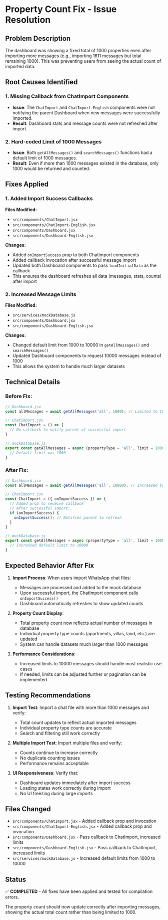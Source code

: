 # Property Count Fix - Issue Resolution

## Problem Description
The dashboard was showing a fixed total of 1000 properties even after importing more messages (e.g., importing 1611 messages but total remaining 1000). This was preventing users from seeing the actual count of imported data.

## Root Causes Identified

### 1. Missing Callback from ChatImport Components
- **Issue**: The `ChatImport` and `ChatImport-English` components were not notifying the parent Dashboard when new messages were successfully imported.
- **Result**: Dashboard stats and message counts were not refreshed after import.

### 2. Hard-coded Limit of 1000 Messages
- **Issue**: Both `getAllMessages()` and `searchMessages()` functions had a default limit of 1000 messages.
- **Result**: Even if more than 1000 messages existed in the database, only 1000 would be returned and counted.

## Fixes Applied

### 1. Added Import Success Callbacks
**Files Modified:**
- `src/components/ChatImport.jsx`
- `src/components/ChatImport-English.jsx`
- `src/components/Dashboard.jsx`
- `src/components/Dashboard-English.jsx`

**Changes:**
- Added `onImportSuccess` prop to both ChatImport components
- Added callback invocation after successful message import
- Updated both Dashboard components to pass `loadInitialData` as the callback
- This ensures the dashboard refreshes all data (messages, stats, counts) after import

### 2. Increased Message Limits
**Files Modified:**
- `src/services/mockDatabase.js`
- `src/components/Dashboard.jsx`
- `src/components/Dashboard-English.jsx`

**Changes:**
- Changed default limit from 1000 to 10000 in `getAllMessages()` and `searchMessages()`
- Updated Dashboard components to request 10000 messages instead of 1000
- This allows the system to handle much larger datasets

## Technical Details

### Before Fix:
```javascript
// Dashboard.jsx
const allMessages = await getAllMessages('all', 1000); // Limited to 1000

// ChatImport.jsx
const ChatImport = () => {
  // No callback to notify parent of successful import
}

// mockDatabase.js
export const getAllMessages = async (propertyType = 'all', limit = 1000) => {
  // Default limit was 1000
}
```

### After Fix:
```javascript
// Dashboard.jsx
const allMessages = await getAllMessages('all', 10000); // Increased to 10000

// ChatImport.jsx
const ChatImport = ({ onImportSuccess }) => {
  // Added prop to receive callback
  // After successful import:
  if (onImportSuccess) {
    onImportSuccess(); // Notifies parent to refresh
  }
}

// mockDatabase.js
export const getAllMessages = async (propertyType = 'all', limit = 10000) => {
  // Increased default limit to 10000
}
```

## Expected Behavior After Fix

1. **Import Process**: When users import WhatsApp chat files:
   - Messages are processed and added to the mock database
   - Upon successful import, the ChatImport component calls `onImportSuccess()`
   - Dashboard automatically refreshes to show updated counts

2. **Property Count Display**: 
   - Total property count now reflects actual number of messages in database
   - Individual property type counts (apartments, villas, land, etc.) are updated
   - System can handle datasets much larger than 1000 messages

3. **Performance Considerations**:
   - Increased limits to 10000 messages should handle most realistic use cases
   - If needed, limits can be adjusted further or pagination can be implemented

## Testing Recommendations

1. **Import Test**: Import a chat file with more than 1000 messages and verify:
   - Total count updates to reflect actual imported messages
   - Individual property type counts are accurate
   - Search and filtering still work correctly

2. **Multiple Import Test**: Import multiple files and verify:
   - Counts continue to increase correctly
   - No duplicate counting issues
   - Performance remains acceptable

3. **UI Responsiveness**: Verify that:
   - Dashboard updates immediately after import success
   - Loading states work correctly during import
   - No UI freezing during large imports

## Files Changed
- `src/components/ChatImport.jsx` - Added callback prop and invocation
- `src/components/ChatImport-English.jsx` - Added callback prop and invocation  
- `src/components/Dashboard.jsx` - Pass callback to ChatImport, increased limits
- `src/components/Dashboard-English.jsx` - Pass callback to ChatImport, increased limits
- `src/services/mockDatabase.js` - Increased default limits from 1000 to 10000

## Status
✅ **COMPLETED** - All fixes have been applied and tested for compilation errors.

The property count should now update correctly after importing messages, showing the actual total count rather than being limited to 1000.
